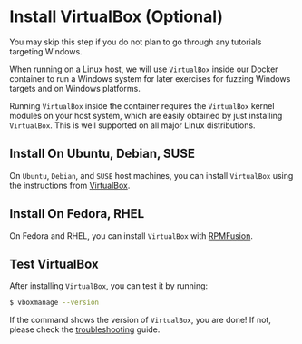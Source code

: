# Install VirtualBox (Optional)

You may skip this step if you do not plan to go through any tutorials targeting Windows.

When running on a Linux host, we will use `VirtualBox` inside our Docker container to
run a Windows system for later exercises for fuzzing Windows targets and on Windows
platforms. 

Running `VirtualBox` inside the container requires the `VirtualBox` kernel modules on
your host system, which are easily obtained by just installing `VirtualBox`. This is
well supported on all major Linux distributions.

## Install On Ubuntu, Debian, SUSE

On `Ubuntu`, `Debian`, and `SUSE` host machines, you can install `VirtualBox` using the
instructions from [VirtualBox](https://www.virtualbox.org/wiki/Linux_Downloads).

## Install On Fedora, RHEL

On Fedora and RHEL, you can install `VirtualBox` with
[RPMFusion](https://rpmfusion.org/Howto/VirtualBox#Quick_install).

## Test VirtualBox

After installing `VirtualBox`, you can test it by running:

```sh
$ vboxmanage --version
```

If the command shows the version of `VirtualBox`, you are done! If not, please check the
[troubleshooting](./Troubleshooting.md) guide.
